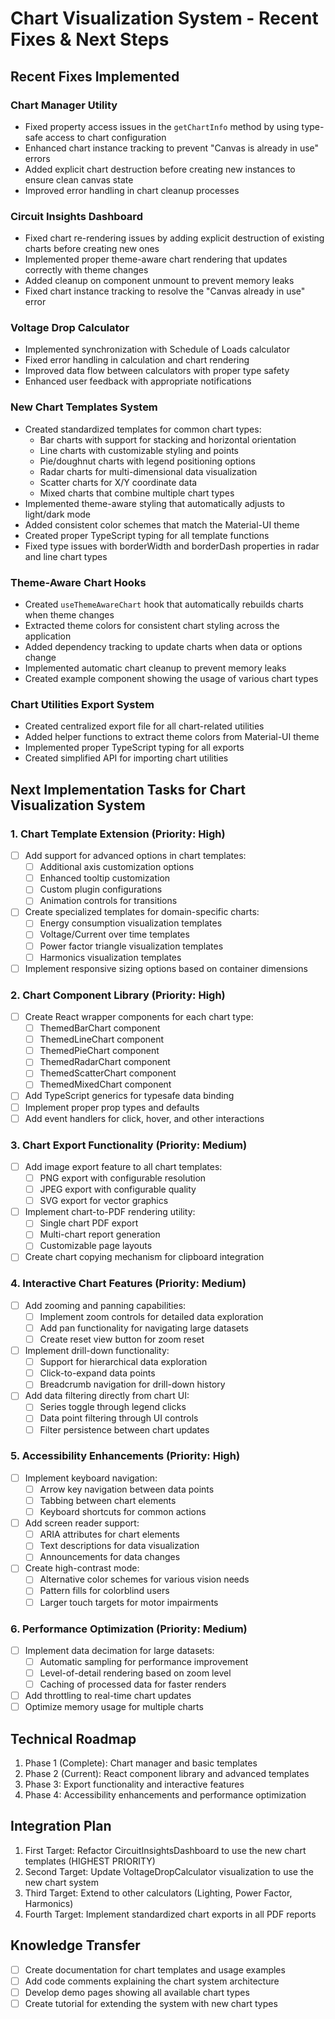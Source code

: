 # Chart Visualization System - Recent Fixes & Next Steps

## Recent Fixes Implemented

### Chart Manager Utility

- Fixed property access issues in the `getChartInfo` method by using type-safe access to chart configuration
- Enhanced chart instance tracking to prevent "Canvas is already in use" errors
- Added explicit chart destruction before creating new instances to ensure clean canvas state
- Improved error handling in chart cleanup processes

### Circuit Insights Dashboard

- Fixed chart re-rendering issues by adding explicit destruction of existing charts before creating new ones
- Implemented proper theme-aware chart rendering that updates correctly with theme changes
- Added cleanup on component unmount to prevent memory leaks
- Fixed chart instance tracking to resolve the "Canvas already in use" error

### Voltage Drop Calculator

- Implemented synchronization with Schedule of Loads calculator
- Fixed error handling in calculation and chart rendering
- Improved data flow between calculators with proper type safety
- Enhanced user feedback with appropriate notifications

### New Chart Templates System

- Created standardized templates for common chart types:
  - Bar charts with support for stacking and horizontal orientation
  - Line charts with customizable styling and points
  - Pie/doughnut charts with legend positioning options
  - Radar charts for multi-dimensional data visualization
  - Scatter charts for X/Y coordinate data
  - Mixed charts that combine multiple chart types
- Implemented theme-aware styling that automatically adjusts to light/dark mode
- Added consistent color schemes that match the Material-UI theme
- Created proper TypeScript typing for all template functions
- Fixed type issues with borderWidth and borderDash properties in radar and line chart types

### Theme-Aware Chart Hooks

- Created `useThemeAwareChart` hook that automatically rebuilds charts when theme changes
- Extracted theme colors for consistent chart styling across the application
- Added dependency tracking to update charts when data or options change
- Implemented automatic chart cleanup to prevent memory leaks
- Created example component showing the usage of various chart types

### Chart Utilities Export System

- Created centralized export file for all chart-related utilities
- Added helper functions to extract theme colors from Material-UI theme
- Implemented proper TypeScript typing for all exports
- Created simplified API for importing chart utilities

## Next Implementation Tasks for Chart Visualization System

### 1. Chart Template Extension (Priority: High)

- [ ] Add support for advanced options in chart templates:
  - [ ] Additional axis customization options
  - [ ] Enhanced tooltip customization
  - [ ] Custom plugin configurations
  - [ ] Animation controls for transitions
- [ ] Create specialized templates for domain-specific charts:
  - [ ] Energy consumption visualization templates
  - [ ] Voltage/Current over time templates
  - [ ] Power factor triangle visualization templates 
  - [ ] Harmonics visualization templates
- [ ] Implement responsive sizing options based on container dimensions

### 2. Chart Component Library (Priority: High)

- [ ] Create React wrapper components for each chart type:
  - [ ] ThemedBarChart component
  - [ ] ThemedLineChart component
  - [ ] ThemedPieChart component
  - [ ] ThemedRadarChart component
  - [ ] ThemedScatterChart component
  - [ ] ThemedMixedChart component
- [ ] Add TypeScript generics for typesafe data binding
- [ ] Implement proper prop types and defaults
- [ ] Add event handlers for click, hover, and other interactions

### 3. Chart Export Functionality (Priority: Medium)

- [ ] Add image export feature to all chart templates:
  - [ ] PNG export with configurable resolution
  - [ ] JPEG export with configurable quality
  - [ ] SVG export for vector graphics
- [ ] Implement chart-to-PDF rendering utility:
  - [ ] Single chart PDF export
  - [ ] Multi-chart report generation
  - [ ] Customizable page layouts
- [ ] Create chart copying mechanism for clipboard integration

### 4. Interactive Chart Features (Priority: Medium)

- [ ] Add zooming and panning capabilities:
  - [ ] Implement zoom controls for detailed data exploration
  - [ ] Add pan functionality for navigating large datasets
  - [ ] Create reset view button for zoom reset
- [ ] Implement drill-down functionality:
  - [ ] Support for hierarchical data exploration
  - [ ] Click-to-expand data points
  - [ ] Breadcrumb navigation for drill-down history
- [ ] Add data filtering directly from chart UI:
  - [ ] Series toggle through legend clicks
  - [ ] Data point filtering through UI controls
  - [ ] Filter persistence between chart updates

### 5. Accessibility Enhancements (Priority: High)

- [ ] Implement keyboard navigation:
  - [ ] Arrow key navigation between data points
  - [ ] Tabbing between chart elements
  - [ ] Keyboard shortcuts for common actions
- [ ] Add screen reader support:
  - [ ] ARIA attributes for chart elements
  - [ ] Text descriptions for data visualization
  - [ ] Announcements for data changes
- [ ] Create high-contrast mode:
  - [ ] Alternative color schemes for various vision needs
  - [ ] Pattern fills for colorblind users
  - [ ] Larger touch targets for motor impairments

### 6. Performance Optimization (Priority: Medium)

- [ ] Implement data decimation for large datasets:
  - [ ] Automatic sampling for performance improvement
  - [ ] Level-of-detail rendering based on zoom level
  - [ ] Caching of processed data for faster renders
- [ ] Add throttling to real-time chart updates
- [ ] Optimize memory usage for multiple charts

## Technical Roadmap

1. Phase 1 (Complete): Chart manager and basic templates
2. Phase 2 (Current): React component library and advanced templates
3. Phase 3: Export functionality and interactive features
4. Phase 4: Accessibility enhancements and performance optimization

## Integration Plan

1. First Target: Refactor CircuitInsightsDashboard to use the new chart templates (HIGHEST PRIORITY)
2. Second Target: Update VoltageDropCalculator visualization to use the new chart system
3. Third Target: Extend to other calculators (Lighting, Power Factor, Harmonics)
4. Fourth Target: Implement standardized chart exports in all PDF reports

## Knowledge Transfer

- [ ] Create documentation for chart templates and usage examples
- [ ] Add code comments explaining the chart system architecture
- [ ] Develop demo pages showing all available chart types
- [ ] Create tutorial for extending the system with new chart types 